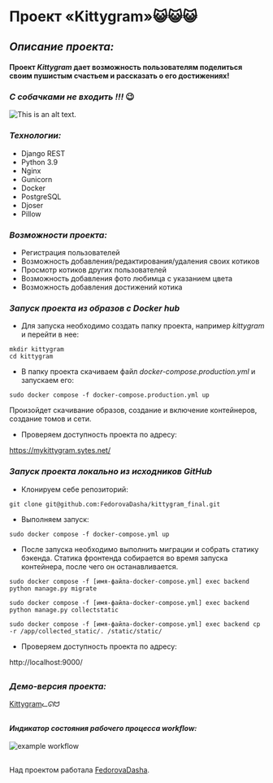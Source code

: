 # Проект «Kittygram»😺😺😺

## _Описание проекта:_

#### **Проект _Kittygram_ дает возможность пользователям поделиться своим пушистым счастьем и рассказать о его достижениях!**
### _С собачками не входить !!!_ 😉
![This is an alt text.]( https://media.tenor.com/2ZyWBNo-3sQAAAAC/%D0%BC%D0%B8%D0%BB%D1%8B%D0%B9-%D0%BA%D0%BE%D1%82%D0%B8%D0%BA.gif "Mau-mau-mauuu")

### _Технологии:_

* Django REST
* Python 3.9
* Nginx
* Gunicorn
* Docker
* PostgreSQL
* Djoser
* Pillow

### _Возможности проекта:_
* Регистрация пользователей
* Возможность добавления/редактирования/удаления своих котиков
* Просмотр котиков других пользователей
* Возможность добавления фото любимца с указанием цвета
* Возможность добавления достижений котика

### _Запуск проекта из образов с Docker hub_
- Для запуска необходимо создать папку проекта, например _kittygram_ и перейти в нее:
```
mkdir kittygram
cd kittygram
```
- В папку проекта скачиваем файл _docker-compose.production.yml_ и запускаем его:
```
sudo docker compose -f docker-compose.production.yml up
```
Произойдет скачивание образов, создание и включение контейнеров, создание томов и сети.
- Проверяем доступность проекта по адресу:

https://mykittygram.sytes.net/

### _Запуск проекта локально из исходников GitHub_
- Клонируем себе репозиторий:
```
git clone git@github.com:FedorovaDasha/kittygram_final.git
```
- Выполняем запуск:
```
sudo docker compose -f docker-compose.yml up
```
- После запуска необходимо выполнить миграции и собрать статику бэкенда. Статика фронтенда собирается во время запуска контейнера, после чего он останавливается.
```
sudo docker compose -f [имя-файла-docker-compose.yml] exec backend python manage.py migrate

sudo docker compose -f [имя-файла-docker-compose.yml] exec backend python manage.py collectstatic

sudo docker compose -f [имя-файла-docker-compose.yml] exec backend cp -r /app/collected_static/. /static/static/
```
- Проверяем доступность проекта по адресу:

http://localhost:9000/


##
### _Демо-версия проекта:_
[Kittygram](https://mykittygram.sytes.net)ᓚᘏᗢ

##
#### _Индикатор состояния  рабочего процесса workflow:_

![example workflow](https://github.com/FedorovaDasha/kittygram_final/actions/workflows/main.yml/badge.svg)

##
Над проектом работала [FedorovaDasha](https://github.com/FedorovaDasha).

##